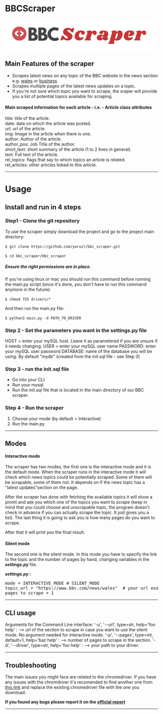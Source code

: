# BBCScraper

![](https://raw.githubusercontent.com/yarusl/bbc_scraper/main/img/logo.png)

## Main Features of the scraper

- Scrapes latest news on any topic of the BBC website in the news section e.g.  [wales](https://www.bbc.com/news/wales) or [business](https://www.bbc.com/news/business)
- Scrapes multiple pages of the latest news updates on a topic. 
- If you're not sure which topic you want to scrape, the sraper will provide you a list of potential topics available for scraping.

#### Main scraped information for each article - i.e. - Article class attributes

title: title of the article. \
date: date on which the article was posted. \
url: url of the article. \
img: Image in the article when there is one. \
author: Author of the article.\
author_pos: Job Title of the author.\
short_text: short summary of the article (1 to 2 lines in general).\
text: Full text of the article.\
rel_topics: flags that say to which topics an article is related. \
rel_articles: other articles linked to this article.  

-------------
# Usage
## Install and run in 4 steps
### Step1 - Clone the git repository
To use the scraper simply download the project and go to the project main directory:

`$ git clone https://github.com/yarusl/bbc_scraper.git`

`$ cd bbc_scraper/bbc_scraper`

##### Ensure the right permissions are in place.
If you're using linux or mac you should run this command before running the main.py script (once it's done, you don't have to run this command anymore in the future):

`$ chmod 755 drivers/*`

And then run the main.py file:

`$ python3 main.py -d PATH_TO_DRIVER`

### Step 2 - Set the parameters you want in the settings.py file
HOST = enter your mySQL host. Leave it as parametered if you are unsure if it needs changing.
USER = enter your mySQL user name
PASSWORD: enter your mySQL user password
DATABASE: name of the database you will be using. By default "mydb" (created from the init.sql file - see Step 3)

### Step 3 - run the init.sql file
- Go into your CLI
- Run your mysql
- Run the init.sql file that is located in the main directory of our BBC scraper.

### Step 4 - Run the scraper
1) Choose your mode (by default = Interactive)
2) Run the main.py 

-------------
## Modes
#### Interactive mode
The scraper has two modes, the first one is the interactive mode and it is the default mode. When the scraper runs in the interactive mode it will check which news topics could be potentially scraped. Some of them will be scrapable, some of them not. It depends on if the news topic has a "latest updates"section on the page.  

After the scraper has done with fetching the available topics it will show a promt and ask you which one of the topics you want to scrape (keep in mind that you could choose and unscrapable topic, the program doesn't check in advance if you can actually scrape the topic. It just gives you a list). 
The last thing it is going to ask you is how many pages do you want to scrape.  

After that it will print you the final result. 
<br>

#### Silent mode
The second one is the silent mode. In this mode you have to specify the link to the topic  and the number of pages by hand, changing variables in the <b>_settings.py_</b> file.

<b>_settings.py_ :</b>
<pre>mode = INTERACTIVE_MODE # SILENT_MODE
topic_url = "https://www.bbc.com/news/wales"  # your url example: "https://www.bbc.com/news/the_reporters"
pages_to_scrape = 1
</pre>
-------------
## CLI usage
Arguments for the Command Line interface:
'-u', '--url', type=str, help='foo help' : --> url of the section to scrape in case you want to use the silent mode. No argument needed for interactive mode.
'-p', '--pages', type=int, default=1, help='baz help' : --> number of pages to scrape in the section.
'-d', '--driver', type=str, help='foo help' : --> your path to your driver.

-------------
## Troubleshooting

The main issues you might face are related to the chromedriver. If you have any issues with the chromdriver it's recomended to find another one from [this link](https://chromedriver.chromium.org/downloads) and replace the existing chromedriver file with the one you download. 

<b>If you found any bugs please report it on the [official report](https://github.com/yarusl/bbc_scraper/issues) </b>

-------------
